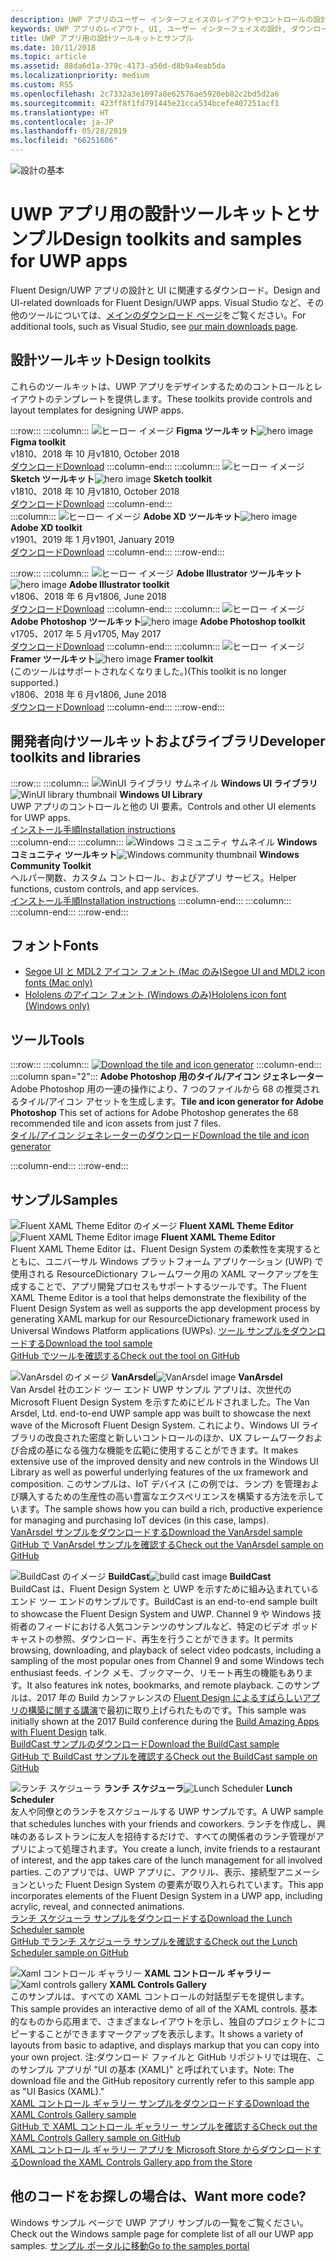 ```yaml
---
description: UWP アプリのユーザー インターフェイスのレイアウトやコントロールの設計について、最新のダウンロードとツールを入手します。
keywords: UWP アプリのレイアウト, UI, ユーザー インターフェイスの設計, ダウンロード, UWP ツール
title: UWP アプリ用の設計ツールキットとサンプル
ms.date: 10/11/2018
ms.topic: article
ms.assetid: 88da6d1a-379c-4173-a56d-d8b9a4eab5da
ms.localizationpriority: medium
ms.custom: RS5
ms.openlocfilehash: 2c7332a3e1097a8e62576ae5920eb82c2bd5d2a6
ms.sourcegitcommit: 423ff8f1fd791445e21cca534bcefe407251acf1
ms.translationtype: HT
ms.contentlocale: ja-JP
ms.lasthandoff: 05/28/2019
ms.locfileid: "66251606"
---
```

![設計の基本](../images/downloads-2x.png)

# <a name="design-toolkits-and-samples-for-uwp-apps"></a><span data-ttu-id="199a5-105">UWP アプリ用の設計ツールキットとサンプル</span><span class="sxs-lookup"><span data-stu-id="199a5-105">Design toolkits and samples for UWP apps</span></span>
 
<span data-ttu-id="199a5-106">Fluent Design/UWP アプリの設計と UI に関連するダウンロード。</span><span class="sxs-lookup"><span data-stu-id="199a5-106">Design and UI-related downloads for Fluent Design/UWP apps.</span></span> <span data-ttu-id="199a5-107">Visual Studio など、その他のツールについては、<a href="https://developer.microsoft.com/downloads">メインのダウンロード ページ</a>をご覧ください。</span><span class="sxs-lookup"><span data-stu-id="199a5-107">For additional tools, such as Visual Studio, see <a href="https://developer.microsoft.com/downloads">our main downloads page</a>.</span></span> 


## <a name="design-toolkits"></a><span data-ttu-id="199a5-108">設計ツールキット</span><span class="sxs-lookup"><span data-stu-id="199a5-108">Design toolkits</span></span>

<span data-ttu-id="199a5-109">これらのツールキットは、UWP アプリをデザインするためのコントロールとレイアウトのテンプレートを提供します。</span><span class="sxs-lookup"><span data-stu-id="199a5-109">These toolkits provide controls and layout templates for designing UWP apps.</span></span>

:::row:::
    :::column:::
<span data-ttu-id="199a5-110">![ヒーロー イメージ](images/figma.png)
<b>Figma ツールキット</b></span><span class="sxs-lookup"><span data-stu-id="199a5-110">![hero image](images/figma.png)
<b>Figma toolkit</b></span></span><br>
<span data-ttu-id="199a5-111">v1810、2018 年 10 月</span><span class="sxs-lookup"><span data-stu-id="199a5-111">v1810, October 2018</span></span><br>
<span data-ttu-id="199a5-112"><a href="https://aka.ms/figmatoolkit">ダウンロード</a></span><span class="sxs-lookup"><span data-stu-id="199a5-112"><a href="https://aka.ms/figmatoolkit">Download</a></span></span>
    :::column-end:::
    :::column:::
<span data-ttu-id="199a5-113">![ヒーロー イメージ](images/sketch.png)
<b>Sketch ツールキット</b></span><span class="sxs-lookup"><span data-stu-id="199a5-113">![hero image](images/sketch.png)
<b>Sketch toolkit</b></span></span><br>
<span data-ttu-id="199a5-114">v1810、2018 年 10 月</span><span class="sxs-lookup"><span data-stu-id="199a5-114">v1810, October 2018</span></span><br>
<span data-ttu-id="199a5-115"><a href="https://aka.ms/sketchtoolkit">ダウンロード</a></span><span class="sxs-lookup"><span data-stu-id="199a5-115"><a href="https://aka.ms/sketchtoolkit">Download</a></span></span>
    :::column-end:::    
    :::column:::
<span data-ttu-id="199a5-116">![ヒーロー イメージ](images/adobe-xd.png)
<b>Adobe XD ツールキット</b></span><span class="sxs-lookup"><span data-stu-id="199a5-116">![hero image](images/adobe-xd.png)
<b>Adobe XD toolkit</b></span></span><br>
<span data-ttu-id="199a5-117">v1901、2019 年 1 月</span><span class="sxs-lookup"><span data-stu-id="199a5-117">v1901, January 2019</span></span><br>
<span data-ttu-id="199a5-118"><a href="https://aka.ms/adobexdtoolkit">ダウンロード</a></span><span class="sxs-lookup"><span data-stu-id="199a5-118"><a href="https://aka.ms/adobexdtoolkit">Download</a></span></span>
    :::column-end:::
:::row-end:::

:::row:::
    :::column:::
<span data-ttu-id="199a5-119">![ヒーロー イメージ](images/adobe-illustrator.png)
<b>Adobe Illustrator ツールキット</b></span><span class="sxs-lookup"><span data-stu-id="199a5-119">![hero image](images/adobe-illustrator.png)
<b>Adobe Illustrator toolkit</b></span></span><br>
<span data-ttu-id="199a5-120">v1806、2018 年 6 月</span><span class="sxs-lookup"><span data-stu-id="199a5-120">v1806, June 2018</span></span><br>
<span data-ttu-id="199a5-121"><a href="https://aka.ms/adobeillustratortoolkit">ダウンロード</a></span><span class="sxs-lookup"><span data-stu-id="199a5-121"><a href="https://aka.ms/adobeillustratortoolkit">Download</a></span></span>
    :::column-end:::
    :::column:::
<span data-ttu-id="199a5-122">![ヒーロー イメージ](images/adobe-photoshop.png)
<b>Adobe Photoshop ツールキット</b></span><span class="sxs-lookup"><span data-stu-id="199a5-122">![hero image](images/adobe-photoshop.png)
<b>Adobe Photoshop toolkit</b></span></span><br>
<span data-ttu-id="199a5-123">v1705、2017 年 5 月</span><span class="sxs-lookup"><span data-stu-id="199a5-123">v1705, May 2017</span></span><br>
<span data-ttu-id="199a5-124"><a href="https://aka.ms/adobephotoshoptoolkit">ダウンロード</a></span><span class="sxs-lookup"><span data-stu-id="199a5-124"><a href="https://aka.ms/adobephotoshoptoolkit">Download</a></span></span>
    :::column-end:::
    :::column:::
<span data-ttu-id="199a5-125">![ヒーロー イメージ](images/framer.png)
<b>Framer ツールキット</b></span><span class="sxs-lookup"><span data-stu-id="199a5-125">![hero image](images/framer.png)
<b>Framer toolkit</b></span></span><br>
<span data-ttu-id="199a5-126">(このツールはサポートされなくなりました。)</span><span class="sxs-lookup"><span data-stu-id="199a5-126">(This toolkit is no longer supported.)</span></span><br/>
<span data-ttu-id="199a5-127">v1806、2018 年 6 月</span><span class="sxs-lookup"><span data-stu-id="199a5-127">v1806, June 2018</span></span><br>
<span data-ttu-id="199a5-128"><a href="https://aka.ms/framertoolkit">ダウンロード</a></span><span class="sxs-lookup"><span data-stu-id="199a5-128"><a href="https://aka.ms/framertoolkit">Download</a></span></span>
    :::column-end:::
:::row-end:::

## <a name="developer-toolkits-and-libraries"></a><span data-ttu-id="199a5-129">開発者向けツールキットおよびライブラリ</span><span class="sxs-lookup"><span data-stu-id="199a5-129">Developer toolkits and libraries</span></span>

:::row:::
    :::column:::
<span data-ttu-id="199a5-130">![WinUI ライブラリ サムネイル](images/WinUI-library.png)
<b>Windows UI ライブラリ</b></span><span class="sxs-lookup"><span data-stu-id="199a5-130">![WinUI library thumbnail](images/WinUI-library.png)
<b>Windows UI Library</b></span></span><br>
<span data-ttu-id="199a5-131">UWP アプリのコントロールと他の UI 要素。</span><span class="sxs-lookup"><span data-stu-id="199a5-131">Controls and other UI elements for UWP apps.</span></span><br/>
<span data-ttu-id="199a5-132"><a href="/uwp/toolkits/winui/getting-started">インストール手順</a></span><span class="sxs-lookup"><span data-stu-id="199a5-132"><a href="/uwp/toolkits/winui/getting-started">Installation instructions</a></span></span><br/>
    :::column-end:::
    :::column:::
<span data-ttu-id="199a5-133">![Windows コミュニティ サムネイル](images/Windows-community-toolkit.png)
<b>Windows コミュニティ ツールキット</b></span><span class="sxs-lookup"><span data-stu-id="199a5-133">![Windows community thumbnail](images/Windows-community-toolkit.png)
<b>Windows Community Toolkit</b></span></span><br>
<span data-ttu-id="199a5-134">ヘルパー関数、カスタム コントロール、およびアプリ サービス。</span><span class="sxs-lookup"><span data-stu-id="199a5-134">Helper functions, custom controls, and app services.</span></span><br />
<span data-ttu-id="199a5-135"><a href="/windows/uwpcommunitytoolkit/getting-started">インストール手順</a></span><span class="sxs-lookup"><span data-stu-id="199a5-135"><a href="/windows/uwpcommunitytoolkit/getting-started">Installation instructions</a></span></span>
    :::column-end:::
    :::column:::
    :::column-end:::
:::row-end:::

## <a name="fonts"></a><span data-ttu-id="199a5-136">フォント</span><span class="sxs-lookup"><span data-stu-id="199a5-136">Fonts</span></span>

* <span data-ttu-id="199a5-137"><a href="https://aka.ms/SegoeFonts">Segoe UI と MDL2 アイコン フォント (Mac のみ)</a></span><span class="sxs-lookup"><span data-stu-id="199a5-137"><a href="https://aka.ms/SegoeFonts">Segoe UI and MDL2 icon fonts (Mac only)</a></span></span>
* <span data-ttu-id="199a5-138"><a href="https://aka.ms/hololensiconfont">Hololens のアイコン フォント (Windows のみ)</a></span><span class="sxs-lookup"><span data-stu-id="199a5-138"><a href="https://aka.ms/hololensiconfont">Hololens icon font (Windows only)</a></span></span>

## <a name="tools"></a><span data-ttu-id="199a5-139">ツール</span><span class="sxs-lookup"><span data-stu-id="199a5-139">Tools</span></span>

:::row:::
    :::column:::
        <a href="https://go.microsoft.com/fwlink/p/?LinkId=760394"><img src="images/tile-icon-generator.png" alt="Download the tile and icon generator"/></a>
    :::column-end:::
    :::column span="2":::
      <span data-ttu-id="199a5-140">**Adobe Photoshop 用のタイル/アイコン ジェネレーター** Adobe Photoshop 用の一連の操作により、7 つのファイルから 68 の推奨されるタイル/アイコン アセットを生成します。</span><span class="sxs-lookup"><span data-stu-id="199a5-140">**Tile and icon generator for Adobe Photoshop** This set of actions for Adobe Photoshop generates the 68 recommended tile and icon assets from just 7 files.</span></span> <br/><span data-ttu-id="199a5-141"><a href="https://go.microsoft.com/fwlink/p/?LinkId=760394">タイル/アイコン ジェネレーターのダウンロード</a></span><span class="sxs-lookup"><span data-stu-id="199a5-141"><a href="https://go.microsoft.com/fwlink/p/?LinkId=760394">Download the tile and icon generator</a></span></span></p>
    :::column-end:::
:::row-end:::

    
## <a name="samples"></a><span data-ttu-id="199a5-142">サンプル</span><span class="sxs-lookup"><span data-stu-id="199a5-142">Samples</span></span>

<span data-ttu-id="199a5-143">![Fluent XAML Theme Editor のイメージ](images/XamlThemeEditor_screenshot.png)
**Fluent XAML Theme Editor**</span><span class="sxs-lookup"><span data-stu-id="199a5-143">![Fluent XAML Theme Editor image](images/XamlThemeEditor_screenshot.png)
**Fluent XAML Theme Editor**</span></span><br>
<span data-ttu-id="199a5-144">Fluent XAML Theme Editor は、Fluent Design System の柔軟性を実現するとともに、ユニバーサル Windows プラットフォーム アプリケーション (UWP) で使用される ResourceDictionary フレームワーク用の XAML マークアップを生成することで、アプリ開発プロセスもサポートするツールです。</span><span class="sxs-lookup"><span data-stu-id="199a5-144">The Fluent XAML Theme Editor is a tool that helps demonstrate the flexibility of the Fluent Design System as well as supports the app development process by generating XAML markup for our ResourceDictionary framework used in Universal Windows Platform applications (UWPs).</span></span>
<span data-ttu-id="199a5-145"><a href="https://github.com/Microsoft/fluent-xaml-theme-editor/archive/master.zip">ツール サンプルをダウンロードする</a></span><span class="sxs-lookup"><span data-stu-id="199a5-145"><a href="https://github.com/Microsoft/fluent-xaml-theme-editor/archive/master.zip">Download the tool sample</a></span></span> <br><span data-ttu-id="199a5-146"><a href="https://github.com/Microsoft/fluent-xaml-theme-editor">GitHub でツールを確認する</a></span><span class="sxs-lookup"><span data-stu-id="199a5-146"><a href="https://github.com/Microsoft/fluent-xaml-theme-editor">Check out the tool on GitHub</a></span></span>

<span data-ttu-id="199a5-147">![VanArsdel のイメージ](images/VanArsdel_Screenshot.png)
**VanArsdel**</span><span class="sxs-lookup"><span data-stu-id="199a5-147">![VanArsdel image](images/VanArsdel_Screenshot.png)
**VanArsdel**</span></span><br>
<span data-ttu-id="199a5-148">Van Arsdel 社のエンド ツー エンド UWP サンプル アプリは、次世代の Microsoft Fluent Design System を示すためにビルドされました。</span><span class="sxs-lookup"><span data-stu-id="199a5-148">The Van Arsdel, Ltd. end-to-end UWP sample app was built to showcase the next wave of the Microsoft Fluent Design System.</span></span> <span data-ttu-id="199a5-149">これにより、<a herf="https://docs.microsoft.com/uwp/toolkits/winui/">Windows UI ライブラリ</a>の改良された密度と新しいコントロールのほか、UX フレームワークおよび合成の基になる強力な機能を広範に使用することができます。</span><span class="sxs-lookup"><span data-stu-id="199a5-149">It makes extensive use of the improved density and new controls in the <a herf="https://docs.microsoft.com/uwp/toolkits/winui/">Windows UI Library</a> as well as powerful underlying features of the ux framework and composition.</span></span> <span data-ttu-id="199a5-150">このサンプルは、IoT デバイス (この例では、ランプ) を管理および購入するための生産性の高い豊富なエクスペリエンスを構築する方法を示しています。</span><span class="sxs-lookup"><span data-stu-id="199a5-150">The sample shows how you can build a rich, productive experience for managing and purchasing IoT devices (in this case, lamps).</span></span><br>
<span data-ttu-id="199a5-151"><a href="https://github.com/Microsoft/VanArsdel/archive/master.zip">VanArsdel サンプルをダウンロードする</a></span><span class="sxs-lookup"><span data-stu-id="199a5-151"><a href="https://github.com/Microsoft/VanArsdel/archive/master.zip">Download the VanArsdel sample</a></span></span> <br><span data-ttu-id="199a5-152"><a href="https://github.com/microsoft/vanarsdel">GitHub で VanArsdel サンプルを確認する</a></span><span class="sxs-lookup"><span data-stu-id="199a5-152"><a href="https://github.com/microsoft/vanarsdel">Check out the VanArsdel sample on GitHub</a></span></span>

<span data-ttu-id="199a5-153">![BuildCast のイメージ](images/buildcast.png)
**BuildCast**</span><span class="sxs-lookup"><span data-stu-id="199a5-153">![build cast image](images/buildcast.png)
**BuildCast**</span></span><br>
<span data-ttu-id="199a5-154">BuildCast は、Fluent Design System と UWP を示すために組み込まれているエンド ツー エンドのサンプルです。</span><span class="sxs-lookup"><span data-stu-id="199a5-154">BuildCast is an end-to-end sample built to showcase the Fluent Design System and UWP.</span></span> <span data-ttu-id="199a5-155">Channel 9 や Windows 技術者のフィードにおける人気コンテンツのサンプルなど、特定のビデオ ポッドキャストの参照、ダウンロード、再生を行うことができます。</span><span class="sxs-lookup"><span data-stu-id="199a5-155">It permits browsing, downloading, and playback of select video podcasts, including a sampling of the most popular ones from Channel 9 and some Windows tech enthusiast feeds.</span></span> <span data-ttu-id="199a5-156">インク メモ、ブックマーク、リモート再生の機能もあります。</span><span class="sxs-lookup"><span data-stu-id="199a5-156">It also features ink notes, bookmarks, and remote playback.</span></span> <span data-ttu-id="199a5-157">このサンプルは、2017 年の Build カンファレンスの <a href="https://channel9.msdn.com/Events/Build/2017/B8034">Fluent Design によるすばらしいアプリの構築に関する講演</a>で最初に取り上げられたものです。</span><span class="sxs-lookup"><span data-stu-id="199a5-157">This sample was initially shown at the 2017 Build conference during the <a href="https://channel9.msdn.com/Events/Build/2017/B8034">Build Amazing Apps with Fluent Design</a> talk.</span></span> <br>
<span data-ttu-id="199a5-158"><a href="https://github.com/Microsoft/BuildCast/archive/master.zip">BuildCast サンプルのダウンロード</a></span><span class="sxs-lookup"><span data-stu-id="199a5-158"><a href="https://github.com/Microsoft/BuildCast/archive/master.zip">Download the BuildCast sample</a></span></span> <br><span data-ttu-id="199a5-159"><a href="https://github.com/Microsoft/BuildCast">GitHub で BuildCast サンプルを確認する</a></span><span class="sxs-lookup"><span data-stu-id="199a5-159"><a href="https://github.com/Microsoft/BuildCast">Check out the BuildCast sample on GitHub</a></span></span>

<span data-ttu-id="199a5-160">![ランチ スケジューラ](images/lunchscheduler.png)
**ランチ スケジューラ**</span><span class="sxs-lookup"><span data-stu-id="199a5-160">![Lunch Scheduler](images/lunchscheduler.png)
**Lunch Scheduler**</span></span><br>
<span data-ttu-id="199a5-161">友人や同僚とのランチをスケジュールする UWP サンプルです。</span><span class="sxs-lookup"><span data-stu-id="199a5-161">A UWP sample that schedules lunches with your friends and coworkers.</span></span> <span data-ttu-id="199a5-162">ランチを作成し、興味のあるレストランに友人を招待するだけで、すべての関係者のランチ管理がアプリによって処理されます。</span><span class="sxs-lookup"><span data-stu-id="199a5-162">You create a lunch, invite friends to a restaurant of interest, and the app takes care of the lunch management for all involved parties.</span></span> <span data-ttu-id="199a5-163">このアプリでは、UWP アプリに、アクリル、表示、接続型アニメーションといった Fluent Design System の要素が取り入れられています。</span><span class="sxs-lookup"><span data-stu-id="199a5-163">This app incorporates elements of the Fluent Design System in a UWP app, including acrylic, reveal, and connected animations.</span></span> <br/><span data-ttu-id="199a5-164"><a href="https://github.com/Microsoft/Windows-appsample-lunch-scheduler/archive/master.zip">ランチ スケジューラ サンプルをダウンロードする</a></span><span class="sxs-lookup"><span data-stu-id="199a5-164"><a href="https://github.com/Microsoft/Windows-appsample-lunch-scheduler/archive/master.zip">Download the Lunch Scheduler sample</a></span></span><br/><span data-ttu-id="199a5-165"><a href="https://github.com/Microsoft/Windows-appsample-lunch-scheduler">GitHub でランチ スケジューラ サンプルを確認する</a></span><span class="sxs-lookup"><span data-stu-id="199a5-165"><a href="https://github.com/Microsoft/Windows-appsample-lunch-scheduler">Check out the Lunch Scheduler sample on GitHub</a></span></span></p>  

<span data-ttu-id="199a5-166">![Xaml コントロール ギャラリー](images/xaml-controls-gallery.png)
**XAML コントロール ギャラリー**</span><span class="sxs-lookup"><span data-stu-id="199a5-166">![Xaml controls gallery](images/xaml-controls-gallery.png)
**XAML Controls Gallery**</span></span><br>
<span data-ttu-id="199a5-167">このサンプルは、すべての XAML コントロールの対話型デモを提供します。</span><span class="sxs-lookup"><span data-stu-id="199a5-167">This sample provides an interactive demo of all of the XAML controls.</span></span> <span data-ttu-id="199a5-168">基本的なものから応用まで、さまざまなレイアウトを示し、独自のプロジェクトにコピーすることができますマークアップを表示します。</span><span class="sxs-lookup"><span data-stu-id="199a5-168">It shows a variety of layouts from basic to adaptive, and displays markup that you can copy into your own project.</span></span> <span data-ttu-id="199a5-169">注:ダウンロード ファイルと GitHub リポジトリでは現在、このサンプル アプリが "UI の基本 (XAML)" と呼ばれています。</span><span class="sxs-lookup"><span data-stu-id="199a5-169">Note: The download file and the GitHub repository currently refer to this sample app as "UI Basics (XAML)."</span></span> <br/><span data-ttu-id="199a5-170"><a href="https://github.com/Microsoft/Windows-universal-samples/archive/master.zip">XAML コントロール ギャラリー サンプルをダウンロードする</a></span><span class="sxs-lookup"><span data-stu-id="199a5-170"><a href="https://github.com/Microsoft/Windows-universal-samples/archive/master.zip">Download the XAML Controls Gallery sample</a></span></span><br/><span data-ttu-id="199a5-171"><a href="https://github.com/Microsoft/Xaml-Controls-Gallery">GitHub で XAML コントロール ギャラリー サンプルを確認する</a></span><span class="sxs-lookup"><span data-stu-id="199a5-171"><a href="https://github.com/Microsoft/Xaml-Controls-Gallery">Check out the XAML Controls Gallery sample on GitHub</a></span></span> <br/><span data-ttu-id="199a5-172"><a href="https://www.microsoft.com/store/apps/9msvh128x2zt">XAML コントロール ギャラリー アプリを Microsoft Store からダウンロードする</a></span><span class="sxs-lookup"><span data-stu-id="199a5-172"><a href="https://www.microsoft.com/store/apps/9msvh128x2zt">Download the XAML Controls Gallery app from the Store</a></span></span></p>

## <a name="want-more-code"></a><span data-ttu-id="199a5-173">他のコードをお探しの場合は、</span><span class="sxs-lookup"><span data-stu-id="199a5-173">Want more code?</span></span>

<span data-ttu-id="199a5-174">Windows サンプル ページで UWP アプリ サンプルの一覧をご覧ください。</span><span class="sxs-lookup"><span data-stu-id="199a5-174">Check out the Windows sample page for complete list of all our UWP app samples.</span></span> <span data-ttu-id="199a5-175"><a href="https://developer.microsoft.com/samples">サンプル ポータルに移動</a></span><span class="sxs-lookup"><span data-stu-id="199a5-175"><a href="https://developer.microsoft.com/samples">Go to the samples portal</a></span></span>
